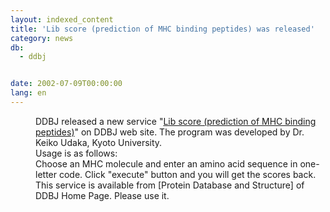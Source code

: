 ```yaml
---
layout: indexed_content
title: 'Lib score (prediction of MHC binding peptides) was released'
category: news
db:
  - ddbj


date: 2002-07-09T00:00:00
lang: en
---
```


<dd>DDBJ released a new service "<a href="http://%5Ban%20error%20occurred%20while%20processing%20this%20directive%5D/cgi-bin/Lib-score/request.rb?lang=E">Lib score (prediction of MHC binding peptides)</a>" on DDBJ web site. The program was developed by Dr. Keiko Udaka, Kyoto University.<br>
<dd>Usage is as follows:<br>Choose an MHC molecule and enter an amino acid sequence in one-letter code. Click "execute" button and you will get the scores back. This service is available from [Protein Database and Structure] of DDBJ Home Page. Please use it.</dd>
</dd>
